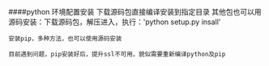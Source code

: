 ####python 环境配置安装
	下载源码包直接编译安装到指定目录
	其他包也可以用源码安装：下载源码包，解压进入，执行：'python setup.py insall'

	安装pip，多种方法，也可以使用源码安装

	目前遇到问题，pip安装好后，提升ssl不可用，貌似需要重新编译python及pip
	
